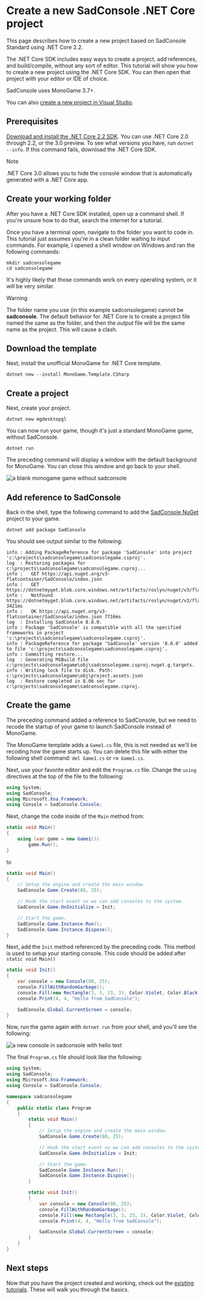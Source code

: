 # Create a new SadConsole .NET Core project

This page describes how to create a new project based on SadConsole Standard using .NET Core 2.2.

The .NET Core SDK includes easy ways to create a project, add references, and build/compile, without any sort of editor. This tutorial will show you how to create a new project using the .NET Core SDK. You can then open that project with your editor or IDE of choice.

SadConsole uses MonoGame 3.7+.

You can also [create a new project in Visual Studio](getting-started-sadconsole-core-visualstudio.md).

## Prerequisites

[Download and install the .NET Core 2.2 SDK](https://dotnet.microsoft.com/download/dotnet-core/2.2). You can use .NET Core 2.0 through 2.2, or the 3.0 preview. To see what versions you have, run `dotnet --info`. If this command fails, download the .NET Core SDK.

>[!NOTE]
>.NET Core 3.0 allows you to hide the console window that is automatically generated with a .NET Core app.

## Create your working folder

After you have a .NET Core SDK installed, open up a command shell. If you're unsure how to do that, search the internet for a tutorial.

Once you have a terminal open, navigate to the folder you want to code in. This tutorial just assumes you're in a clean folder waiting to input commands. For example, I opened a shell window on Windows and ran the following commands:

```shell
mkdir sadconsolegame
cd sadconsolegame
```

It's highly likely that those commands work on every operating system, or it will be very similar.

>[!WARNING]
>The folder name you use (in this example sadconsolegame) cannot be **sadconsole**. The default behavior for .NET Core is to create a project file named the same as the folder, and then the *output* file will be the same name as the project. This will cause a clash.

## Download the template

Next, install the unofficial MonoGame for .NET Core template.

```shell
dotnet new --install MonoGame.Template.CSharp
```

## Create a project

Next, create your project.

```shell
dotnet new mgdesktopgl
```

You can now run your game, though it's just a standard MonoGame game, without SadConsole.

```shell
dotnet run
```

The preceding command will display a window with the default background for MonoGame. You can close this window and go back to your shell.

![a blank monogame game without sadconsole](~/images/blank-monogame-window.png)

## Add reference to SadConsole

Back in the shell, type the following command to add the [SadConsole NuGet](https://www.nuget.org/packages/SadConsole/) project to your game.

```shell
dotnet add package SadConsole
```

You should see output similar to the following:

```shell
info : Adding PackageReference for package 'SadConsole' into project 'c:\projects\sadconsolegame\sadconsolegame.csproj'.
log  : Restoring packages for c:\projects\sadconsolegame\sadconsolegame.csproj...
info :   GET https://api.nuget.org/v3-flatcontainer/SadConsole/index.json
info :   GET https://dotnetmyget.blob.core.windows.net/artifacts/roslyn/nuget/v3/flatcontainer/SadConsole/index.json
info :   NotFound https://dotnetmyget.blob.core.windows.net/artifacts/roslyn/nuget/v3/flatcontainer/SadConsole/index.json 3421ms
info :   OK https://api.nuget.org/v3-flatcontainer/SadConsole/index.json 7716ms
log  : Installing SadConsole 8.0.0.
info : Package 'SadConsole' is compatible with all the specified frameworks in project 'c:\projects\sadconsolegame\sadconsolegame.csproj'.
info : PackageReference for package 'SadConsole' version '8.0.0' added to file 'c:\projects\sadconsolegame\sadconsolegame.csproj'.
info : Committing restore...
log  : Generating MSBuild file c:\projects\sadconsolegame\obj\sadconsolegame.csproj.nuget.g.targets.
info : Writing lock file to disk. Path: c:\projects\sadconsolegame\obj\project.assets.json
log  : Restore completed in 8.06 sec for c:\projects\sadconsolegame\sadconsolegame.csproj.
```

## Create the game

The preceding command added a reference to SadConsole, but we need to recode the startup of your game to launch SadConsole instead of MonoGame.

The MonoGame template adds a `Game1.cs` file, this is not needed as we'll be recoding how the game starts up. You can delete this file with either the following shell command: `del Game1.cs` or `rm Game1.cs`.

Next, use your favorite editor and edit the `Program.cs` file. Change the `using` directives at the top of the file to the following:

```csharp
using System;
using SadConsole;
using Microsoft.Xna.Framework;
using Console = SadConsole.Console;
```

Next, change the code inside of the `Main` method from:

```csharp
static void Main()
{
    using (var game = new Game1())
        game.Run();
}
```

to

```csharp
static void Main()
{
    // Setup the engine and create the main window.
    SadConsole.Game.Create(80, 25);

    // Hook the start event so we can add consoles to the system.
    SadConsole.Game.OnInitialize = Init;

    // Start the game.
    SadConsole.Game.Instance.Run();
    SadConsole.Game.Instance.Dispose();
}
```

Next, add the `Init` method referenced by the preceding code. This method is used to setup your starting console. This code should be added after `static void Main()`

```csharp
static void Init()
{
    var console = new Console(80, 25);
    console.FillWithRandomGarbage();
    console.Fill(new Rectangle(3, 3, 23, 3), Color.Violet, Color.Black, 0, 0);
    console.Print(4, 4, "Hello from SadConsole");

    SadConsole.Global.CurrentScreen = console;
}
```

Now, run the game again with `dotnet run` from your shell, and you'll see the following:

![a new console in sadconsole with hello text](~/images/new-core-hello-window.png)

The final `Program.cs` file should look like the following:

```csharp
using System;
using SadConsole;
using Microsoft.Xna.Framework;
using Console = SadConsole.Console;

namespace sadconsolegame
{
    public static class Program
    {
        static void Main()
        {
            // Setup the engine and create the main window.
            SadConsole.Game.Create(80, 25);

            // Hook the start event so we can add consoles to the system.
            SadConsole.Game.OnInitialize = Init;

            // Start the game.
            SadConsole.Game.Instance.Run();
            SadConsole.Game.Instance.Dispose();
        }

        static void Init()
        {
            var console = new Console(80, 25);
            console.FillWithRandomGarbage();
            console.Fill(new Rectangle(3, 3, 23, 3), Color.Violet, Color.Black, 0, 0);
            console.Print(4, 4, "Hello from SadConsole");

            SadConsole.Global.CurrentScreen = console;
        }
    }
}
```

## Next steps

Now that you have the project created and working, check out the [existing tutorials](intro.md). These will walk you through the basics.
